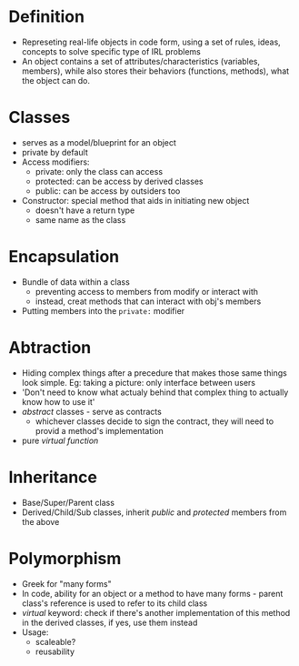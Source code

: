 # Definition
- Represeting real-life objects in code form, using a set of rules, ideas, concepts to solve specific type of IRL problems
- An object contains a set of attributes/characteristics (variables, members), while also stores their behaviors (functions, methods), what the object can do.

# Classes
- serves as a model/blueprint for an object
- private by default
- Access modifiers:
	- private: only the class can access
	- protected: can be access by derived classes
	- public: can be access by outsiders too
- Constructor: special method that aids in initiating new object
	- doesn't have a return type
	- same name as the class

# Encapsulation
- Bundle of data within a class
	- preventing access to members from modify or interact with
	- instead, creat methods that can interact with obj's members
- Putting members into the `private:` modifier

# Abtraction
- Hiding complex things after a precedure that makes those same things look simple. Eg: taking a picture: only interface between users
- 'Don't need to know what actualy behind that complex thing to actually know how to use it'
- *abstract* classes - serve as contracts
	- whichever classes decide to sign the contract, they will need to provid a method's implementation
- pure *virtual function*

# Inheritance
- Base/Super/Parent class
- Derived/Child/Sub classes, inherit *public* and *protected* members from the above

# Polymorphism
- Greek for "many forms"
- In code, ability for an object or a method to have many forms - parent class's reference is used to refer to its child class
- *virtual* keyword: check if there's another implementation of this method in the derived classes, if yes, use them instead
- Usage:
	- scaleable?
	- reusability
